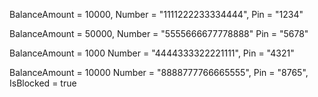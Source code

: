 BalanceAmount = 10000,
Number = "1111222233334444",
Pin = "1234"

BalanceAmount = 50000,
Number = "5555666677778888"
Pin = "5678"


BalanceAmount = 1000
Number = "4444333322221111",
Pin = "4321"


BalanceAmount = 10000
Number = "8888777766665555",
Pin = "8765",
IsBlocked = true
